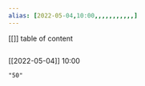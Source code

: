 ```yaml
---
alias: [2022-05-04,10:00,,,,,,,,,,,]
---
```

[[]]
table of content
```toc
```

[[2022-05-04]] 10:00

```query
"50"
```